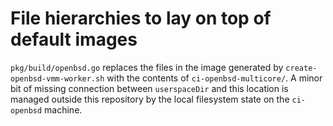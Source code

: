 # File hierarchies to lay on top of default images

`pkg/build/openbsd.go` replaces the files in the image generated by
`create-openbsd-vmm-worker.sh` with the contents of `ci-openbsd-multicore/`.
A minor bit of missing connection between `userspaceDir` and this
location is managed outside this repository by the local filesystem
state on the `ci-openbsd` machine.
